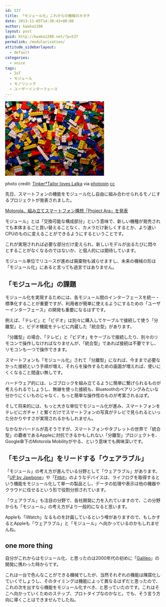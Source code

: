 ```yaml
---
id: 537
title: 「モジュール化」これからの機械のカタチ
date: 2013-11-05T14:30:43+00:00
author: kwaka1208
layout: post
guid: http://kwaka1208.net/?p=537
permalink: /modularization/
attitude_sidebarlayout:
  - default
categories:
  - voice
tags:
  - IoT
  - モジュール
  - モノリシック
  - ユーザーインターフェース
---
```

![LEGO](/assets/images/2013/11/small__4161713573.jpg)

photo credit: [Tinker*Tailor loves Lalka](http://www.flickr.com/photos/tinker-tailor/4161713573/) via [photopin](http://photopin.com) [cc](http://creativecommons.org/licenses/by-nc/2.0/)

先日、スマートフォンの機能をモジュール化し自由に組み合わせられるモノにするプロジェクトが発表されました。

[Motorola、組み立てスマートフォン構想「Project Ara」を発表](http://www.itmedia.co.jp/news/articles/1310/29/news125.html)

モジュール」とは「交換可能な構成部分」という意味で、新しい機種が発売されても本体まるごと買い替えることなく、カメラだけ新しくするとか、より速いCPUのものに変えることができるようにするということです。

これが実現されれば必要な部分だけ変えられ、新しいモデルが出るたびに悶々とすることがなくなるのではないか、と個人的には期待しています。

モジュール単位でリユースが進めば廃棄物も減らせますし、未来の機械の形は「モジュール化」にあると言っても過言ではありません。


## 「モジュール化」の課題
モジュール化を実現するためには、各モジュール間のインターフェースを統一・標準化することが重要ですが、利用者が簡単に使えるようにするための「ユーザーインターフェース」の開発も重要になるはずです。

例えば、「テレビ」と「ビデオ」は別々に購入してケーブルで接続して使う「分離型」と、ビデオ機能をテレビに内蔵した「統合型」があります。

「分離型」の場合、「テレビ」と「ビデオ」をケーブルで接続したり、別々のリモコンで操作しなければなりませんが、「統合型」であれば接続は不要ですし、リモコンも一つで操作できます。

スマートフォンも「モジュール化」されて「分離型」になれば、今ままで必要なかった接続という手順が増え、それらを操作するための画面が増えれば、使いにくくなること間違い無しです。

ハードウェア的には、レゴブロックを組み立てるように簡単に繋げられるものが考えられるでしょうし、無線を使った接続も、Bluetoothのペアリングみたいな分かりにくいものじゃなく、もっと簡単な操作性のものが考案されるはず。

そして将来的には、もっと大きな単位でモジュール化が進み、スマートフォンをテレビにガチャ！と繋ぐだけでスマートフォンの写真がテレビで見られるといった分かりやすさが実現されるかもしれません。

なかなかハードルが高そうですが、スマートフォンやタブレットの世界で「統合型」の覇者であるAppleに対抗できるかもしれない「分離型」プロジェクトを、Google傘下のMotorola Mobilityがやる、という意味でも興味深いです。


## 「モジュール化」をリードする「ウェアラブル」
「モジュール」の考え方が進んでいる分野として「ウェアラブル」があります。
「[UP by Jawbone](https://jawbone.com/up)」や「[Fitbit](http://www.fitbit.com/jp)」のようなデバイスは、ライフログを取得するという機能をモジュール化して単一の製品とし、データの処理や表示は他の機器やクラウドに任せるという形で役割分担されています。

「ウェアラブル」も注目の分野で、各社開発に力を入れていますので、この分野からも「モジュール」の考え方がより一般的になると思います。

Appleも「iWatch」なるものを計画しているという噂がありますので、もしかするとAppleも「ウェアラブル」と「モジュール」へ向かっているのかもしれませんね。
## one more thing
自分がこれからはモジュール化、と思ったのは2000年代の初めに「[Galileo](http://www.sharp.co.jp/galileo/)」の開発に携わった時からです。

これは一台で色んなことができる機械でしたが、当然それぞれの機能は陳腐化していくでしょうし、そのタイミングは機能によって異なるはずだと思ったので、これの次を出すなら機能をモジュール化すべき、と思っていたのです。これはそこへ向かっていくためのステップ、プロトタイプなのかなと。でも、そう言う方向に導くことはできませんでしたね。


